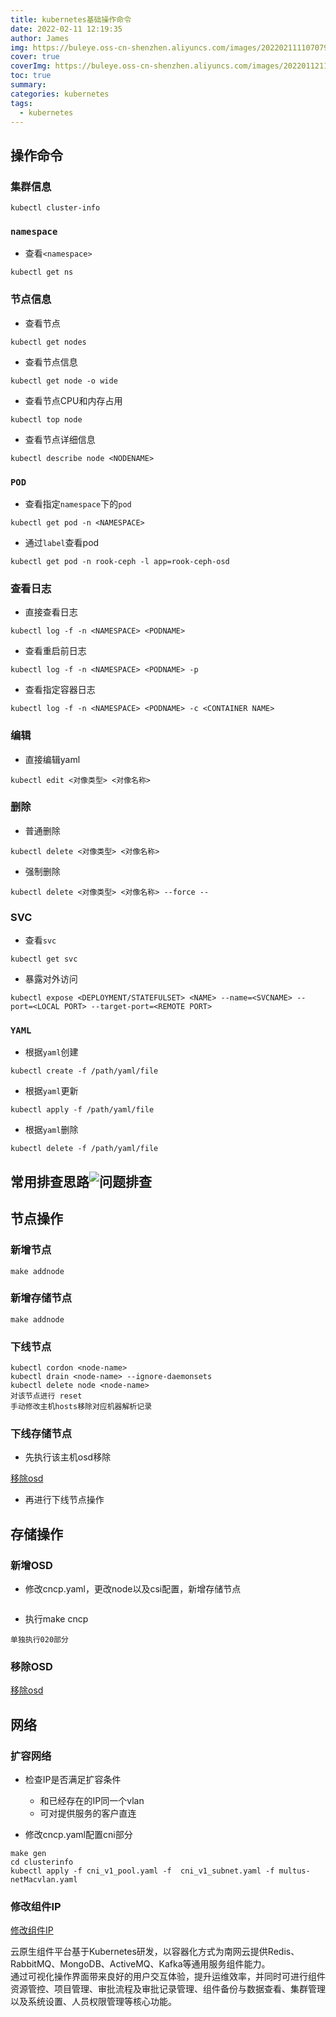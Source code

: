 ```yaml
---
title: kubernetes基础操作命令
date: 2022-02-11 12:19:35
author: James
img: https://buleye.oss-cn-shenzhen.aliyuncs.com/images/202202111107079.png
cover: true
coverImg: https://buleye.oss-cn-shenzhen.aliyuncs.com/images/202201121153157.png
toc: true
summary:  
categories: kubernetes
tags:
  - kubernetes
---
```


## 操作命令

### 集群信息

```
kubectl cluster-info
```

### `namespace`

- 查看`<namespace>`

```
kubectl get ns
```

### 节点信息

- 查看节点

```
kubectl get nodes
```

- 查看节点信息

```
kubectl get node -o wide 
```

- 查看节点CPU和内存占用

```
kubectl top node 
```

- 查看节点详细信息

```
kubectl describe node <NODENAME>
```

### `POD`

- 查看指定`namespace`下的`pod`

```
kubectl get pod -n <NAMESPACE>
```

- 通过`label`查看pod

```
kubectl get pod -n rook-ceph -l app=rook-ceph-osd
```

### 查看日志

- 直接查看日志

```
kubectl log -f -n <NAMESPACE> <PODNAME>
```

- 查看重启前日志

```
kubectl log -f -n <NAMESPACE> <PODNAME> -p 
```

- 查看指定容器日志

```
kubectl log -f -n <NAMESPACE> <PODNAME> -c <CONTAINER NAME>
```

### 编辑

- 直接编辑yaml

```
kubectl edit <对像类型> <对像名称>
```

### 删除

- 普通删除

```
kubectl delete <对像类型> <对像名称>
```
- 强制删除

```
kubectl delete <对像类型> <对像名称> --force --
```

### SVC

- 查看`svc`

```
kubectl get svc
```

- 暴露对外访问

```
kubectl expose <DEPLOYMENT/STATEFULSET> <NAME> --name=<SVCNAME> --port=<LOCAL PORT> --target-port=<REMOTE PORT>
```

### `YAML`

- 根据`yaml`创建

```
kubectl create -f /path/yaml/file
```

- 根据`yaml`更新

```
kubectl apply -f /path/yaml/file
```

- 根据`yaml`删除

```
kubectl delete -f /path/yaml/file
```

## 常用排查思路![问题排查](/Users/james/Documents/www.buleye.com/source/_posts/bases/images/%E5%9F%BA%E7%A1%80%E6%93%8D%E4%BD%9C%E5%91%BD%E4%BB%A4/%E9%97%AE%E9%A2%98%E6%8E%92%E6%9F%A5.png)

## 节点操作

### 新增节点

```
make addnode
```

### 新增存储节点

```
make addnode
```

### **下线节点**

```
kubectl cordon <node-name>
kubectl drain <node-name> --ignore-daemonsets
kubectl delete node <node-name>
对该节点进行 reset
手动修改主机hosts移除对应机器解析记录
```

### 下线存储节点

- 先执行该主机osd移除

[移除osd](/Users/james/Documents/rook移除osd.md)

- 再进行下线节点操作

## 存储操作

### 新增OSD

- 修改cncp.yaml，更改node以及csi配置，新增存储节点

```
```

- 执行make cncp

```
单独执行020部分
```

### 移除OSD

[移除osd](/Users/james/Documents/rook移除osd.md)

## 网络

### 扩容网络

- 检查IP是否满足扩容条件
  - 和已经存在的IP同一个vlan
  - 可对提供服务的客户直连

- 修改cncp.yaml配置cni部分

```
make gen
cd clusterinfo
kubectl apply -f cni_v1_pool.yaml -f  cni_v1_subnet.yaml -f multus-netMacvlan.yaml
```

### 修改组件IP

[修改组件IP](/Users/james/Documents/%E4%BF%AE%E6%94%B9%E7%BB%84%E4%BB%B6IP.pdf)







 云原生组件平台基于Kubernetes研发，以容器化方式为南网云提供Redis、RabbitMQ、MongoDB、ActiveMQ、Kafka等通用服务组件能力。	
       通过可视化操作界面带来良好的用户交互体验，提升运维效率，并同时可进行组件资源管控、项目管理、审批流程及审批记录管理、组件备份与数据查看、集群管理以及系统设置、人员权限管理等核心功能。

